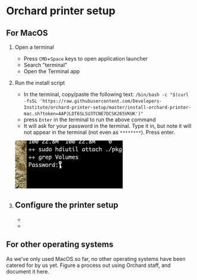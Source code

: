 # Orchard printer setup

## For MacOS

1. Open a terminal
    - Press `CMD`+`Space` keys to open application launcher
    - Search "terminal"
    - Open the Terminal app
2. Run the install script
    - In the terminal, copy/paste the following text: `/bin/bash -c "$(curl -fsSL 'https://raw.githubusercontent.com/Developers-Institute/orchard-printer-setup/master/install-orchard-printer-mac.sh?token=AAPJLDT6SLSU3TCNE7DCSK265VKUK')"`
    - press `Enter` in the terminal to run the above command
    - It will ask for your password in the terminal. Type it in, but note it will not appear in the terminal (not even as `********`). Press enter.
    
    ![screenshot-password.png](screenshot-password.png)
3. Configure the printer setup
    -
    -
    - 

## For other operating systems

As we've only used MacOS so far, no other operating systems have been catered for by us yet.
Figure a process out using Orchard staff, and document it here.
